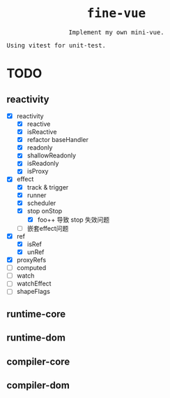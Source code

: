<h1 align='center'>
   <samp>fine-vue</samp>
</h1>

<p align = "center">
  <samp>Implement my own mini-vue. </samp>
</p>
<samp>Using vitest for unit-test. </samp>

# TODO

## reactivity

- [x] reactivity
  - [x] reactive
  - [x] isReactive
  - [x] refactor baseHandler
  - [x] readonly
  - [x] shallowReadonly
  - [x] isReadonly
  - [x] isProxy
- [x] effect
  - [x] track & trigger
  - [x] runner 
  - [x] scheduler 
  - [x] stop onStop
    - [x] foo++ 导致 stop 失效问题
  - [ ] 嵌套effect问题
- [x] ref
  - [x] isRef
  - [x] unRef
- [x] proxyRefs
- [ ] computed
- [ ] watch
- [ ] watchEffect
- [ ] shapeFlags 

## runtime-core

## runtime-dom

## compiler-core

## compiler-dom
